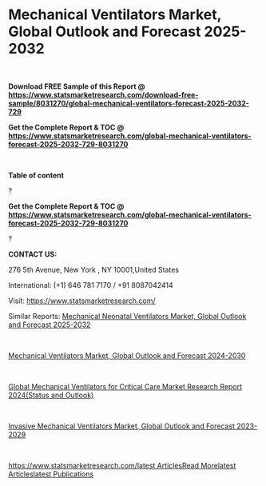 <h1>Mechanical Ventilators Market, Global Outlook and Forecast 2025-2032</h1><br/><p><strong>Download FREE Sample of this Report @ <a href="https://www.statsmarketresearch.com/download-free-sample/8031270/global-mechanical-ventilators-forecast-2025-2032-729">https://www.statsmarketresearch.com/download-free-sample/8031270/global-mechanical-ventilators-forecast-2025-2032-729</a></strong></p>
 
 
 
 <div><b>Get the Complete Report & TOC @ <a href="https://www.statsmarketresearch.com/global-mechanical-ventilators-forecast-2025-2032-729-8031270">https://www.statsmarketresearch.com/global-mechanical-ventilators-forecast-2025-2032-729-8031270</a></b></div>
 
 
 
 <p><br />
 
 <b>Table of content</b></p>
 
 
 
 <p>? </p>
 
 
 
 <div><b>Get the Complete Report & TOC @ <a href="https://www.statsmarketresearch.com/global-mechanical-ventilators-forecast-2025-2032-729-8031270">https://www.statsmarketresearch.com/global-mechanical-ventilators-forecast-2025-2032-729-8031270</a></b></div>
 
 
 
 <p>? </p>
 
 
 
 <p><b>CONTACT US:</b><br />
 
 276 5th Avenue, New York , NY 10001,United States<br />
 
 International: (+1) 646 781 7170 / +91 8087042414<br />
 
 Visit: <a href="https://www.statsmarketresearch.com/">https://www.statsmarketresearch.com/</a><br />
 
 Similar Reports: <a href="https://www.statsmarketresearch.com/global-mechanical-ventilators-forecast-2025-2032-729-8031270">Mechanical Neonatal Ventilators Market, Global Outlook and Forecast 2025-2032</a><br />
 
 <br />
 
 <a href="https://www.statsmarketresearch.com/global-mechanical-ventilators-forecast-2025-2032-729-8031270">Mechanical Ventilators Market, Global Outlook and Forecast 2024-2030</a><br />
 
 <br />
 
 <a href="https://www.statsmarketresearch.com/global-mechanical-ventilators-forecast-2025-2032-729-8031270">Global Mechanical Ventilators for Critical Care Market Research Report 2024(Status and Outlook)</a><br />
 
 <br />
 
 <a href="https://www.statsmarketresearch.com/global-mechanical-ventilators-forecast-2025-2032-729-8031270">Invasive Mechanical Ventilators Market, Global Outlook and Forecast 2023-2029</a><br />
 
 <br />
 
 <a href="https://gyeongbokgung.com">https://www.statsmarketresearch.com/</a><a href="https://hallyeomaritime.com">latest Articles</a><a href="https://jingwansa.com">Read More</a><a href="https://nguoiviet.jp/">latest Articles</a><a href="https://www.intelmarketresearch.com/">latest Publications</a></p>